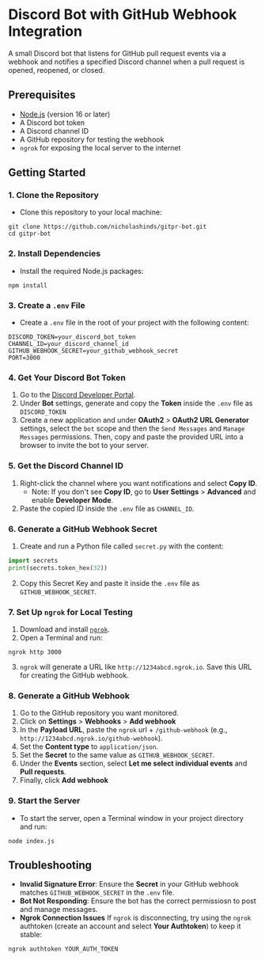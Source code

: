 # Discord Bot with GitHub Webhook Integration

A small Discord bot that listens for GitHub pull request events via a webhook and notifies a specified Discord channel when a pull request is opened, reopened, or closed.

## Prerequisites

- [Node.js](https://nodejs.org/en/download/package-manager) (version 16 or later)
- A Discord bot token
- A Discord channel ID
- A GitHub repository for testing the webhook
- `ngrok` for exposing the local server to the internet

## Getting Started

### 1. Clone the Repository

- Clone this repository to your local machine:

```
git clone https://github.com/nicholashinds/gitpr-bot.git
cd gitpr-bot
```

### 2. Install Dependencies

- Install the required Node.js packages:

```
npm install
```

### 3. Create a `.env` File

- Create a `.env` file in the root of your project with the following content:

```
DISCORD_TOKEN=your_discord_bot_token
CHANNEL_ID=your_discord_channel_id
GITHUB_WEBHOOK_SECRET=your_github_webhook_secret
PORT=3000
```

### 4. Get Your Discord Bot Token

1. Go to the [Discord Developer Portal](https://discord.com/developers/applications).
2. Under **Bot** settings, generate and copy the **Token** inside the `.env` file as `DISCORD_TOKEN`
3. Create a new application and under **OAuth2** > **OAuth2 URL Generator** settings, select the `bot` scope and then the `Send Messages` and `Manage Messages` permissions. Then, copy and paste the provided URL into a browser to invite the bot to your server.

### 5. Get the Discord Channel ID

1. Right-click the channel where you want notifications and select **Copy ID**.
   - Note: If you don't see **Copy ID**, go to **User Settings** > **Advanced** and enable **Developer Mode**.
2. Paste the copied ID inside the `.env` file as `CHANNEL_ID`.

### 6. Generate a GitHub Webhook Secret

1. Create and run a Python file called `secret.py` with the content:

```python
import secrets
print(secrets.token_hex(32))
```

2. Copy this Secret Key and paste it inside the `.env` file as `GITHUB_WEBHOOK_SECRET`.

### 7. Set Up `ngrok` for Local Testing

1. Download and install [`ngrok`](https://ngrok.com/).
2. Open a Terminal and run:

```
ngrok http 3000
```

3. `ngrok` will generate a URL like `http://1234abcd.ngrok.io`. Save this URL for creating the GitHub webhook.

### 8. Generate a GitHub Webhook

1. Go to the GitHub repository you want monitored.
2. Click on **Settings** > **Webhooks** > **Add webhook**
3. In the **Payload URL**, paste the `ngrok` url + `/github-webhook` (e.g., `http://1234abcd.ngrok.io/github-webhook`).
4. Set the **Content type** to `application/json`.
5. Set the **Secret** to the same value as `GITHUB_WEBHOOK_SECRET`.
6. Under the **Events** section, select **Let me select individual events** and **Pull requests**.
7. Finally, click **Add webhook**

### 9. Start the Server

- To start the server, open a Terminal window in your project directory and run:

```
node index.js
```

## Troubleshooting

- **Invalid Signature Error**: Ensure the **Secret** in your GitHub webhook matches `GITHUB_WEBHOOK_SECRET` in the `.env` file.
- **Bot Not Responding**: Ensure the bot has the correct permissiosn to post and manage messages.
- **Ngrok Connection Issues** If `ngrok` is disconnecting, try using the `ngrok` authtoken (create an account and select **Your Authtoken**) to keep it stable:

```
ngrok authtoken YOUR_AUTH_TOKEN
```
